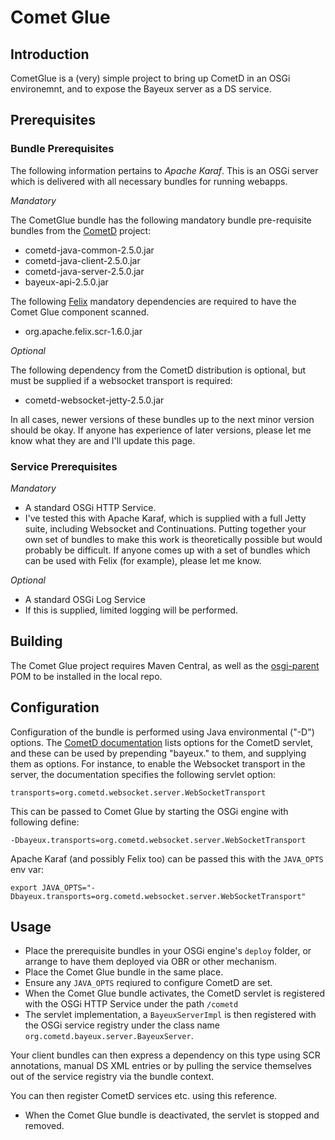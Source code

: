 Comet Glue
==========

Introduction
------------

CometGlue is a (very) simple project to bring up CometD in an OSGi environemnt, and to expose the Bayeux server as a DS service.

Prerequisites
-------------

### Bundle Prerequisites ###

The following information pertains to *Apache Karaf*.  This is an OSGi server which is delivered with all necessary bundles for running webapps.

*Mandatory*

The CometGlue bundle has the following mandatory bundle pre-requisite bundles from the [CometD](http://download.cometd.org/) project:

* cometd-java-common-2.5.0.jar
* cometd-java-client-2.5.0.jar
* cometd-java-server-2.5.0.jar
* bayeux-api-2.5.0.jar

The following [Felix](http://felix.apache.org/site/downloads.cgi) mandatory dependencies are required to have the Comet Glue component scanned.

* org.apache.felix.scr-1.6.0.jar



    

*Optional* 

The following dependency from the CometD distribution is optional, but must be supplied if a websocket transport is required:

* cometd-websocket-jetty-2.5.0.jar


In all cases, newer versions of these bundles up to the next minor version should be okay.  If anyone has experience of later versions, please let me know what they are and I'll update this page.

### Service Prerequisites ###

*Mandatory*

* A standard OSGi HTTP Service.
 * I've tested this with Apache Karaf, which is supplied with a full Jetty suite, including Websocket and Continuations.  Putting together your own set of bundles to make this work is theoretically possible but would probably be difficult.  If anyone comes up with a set of bundles which can be used with Felix (for example), please let me know.

*Optional*

* A standard OSGi Log Service
 * If this is supplied, limited logging will be performed.

Building
--------

The Comet Glue project requires Maven Central, as well as the [osgi-parent](https://github.com/john-hawksley/osgi-parent) POM to be installed in the local repo.

Configuration
-------------

Configuration of the bundle is performed using Java environmental ("-D") options.  The [CometD documentation](http://docs.cometd.org/reference/#java_server) lists options for the CometD servlet, and these can be used by prepending "bayeux." to them, and supplying them as options.  For instance, to enable the Websocket transport in the server, the documentation specifies the following servlet option:

    transports=org.cometd.websocket.server.WebSocketTransport
  
This can be passed to Comet Glue by starting the OSGi engine with following define:

    -Dbayeux.transports=org.cometd.websocket.server.WebSocketTransport
    
Apache Karaf (and possibly Felix too) can be passed this with the `JAVA_OPTS` env var:

    export JAVA_OPTS="-Dbayeux.transports=org.cometd.websocket.server.WebSocketTransport"

Usage
-----

* Place the prerequisite bundles in your OSGi engine's `deploy` folder, or arrange to have them deployed via OBR or other mechanism.
* Place the Comet Glue bundle in the same place.
* Ensure any `JAVA_OPTS` reqiured to configure CometD are set.
* When the Comet Glue bundle activates, the CometD servlet is registered with the OSGi HTTP Service under the path `/cometd`
* The servlet implementation, a `BayeuxServerImpl` is then registered with the OSGi service registry under the class name `org.cometd.bayeux.server.BayeuxServer`. 

Your client bundles can then express a dependency on this type using SCR annotations, manual DS XML entries or by pulling the service themselves out of the service registry via the bundle context.

You can then register CometD services etc. using this reference.

* When the Comet Glue bundle is deactivated, the servlet is stopped and removed.